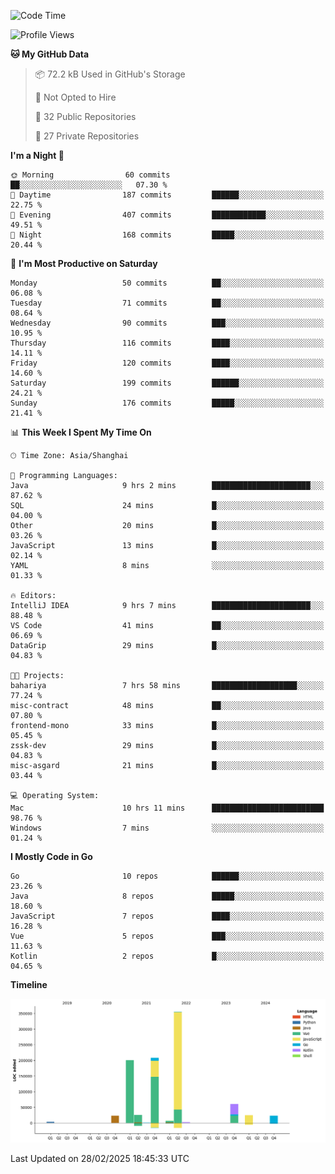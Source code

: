 <!--START_SECTION:waka-->
![Code Time](http://img.shields.io/badge/Code%20Time-4%2C013%20hrs%204%20mins-blue)

![Profile Views](http://img.shields.io/badge/Profile%20Views-0-blue)

**🐱 My GitHub Data** 

> 📦 72.2 kB Used in GitHub's Storage 
 > 
> 🚫 Not Opted to Hire
 > 
> 📜 32 Public Repositories 
 > 
> 🔑 27 Private Repositories 
 > 
**I'm a Night 🦉** 

```text
🌞 Morning                60 commits          ██░░░░░░░░░░░░░░░░░░░░░░░   07.30 % 
🌆 Daytime                187 commits         ██████░░░░░░░░░░░░░░░░░░░   22.75 % 
🌃 Evening                407 commits         ████████████░░░░░░░░░░░░░   49.51 % 
🌙 Night                  168 commits         █████░░░░░░░░░░░░░░░░░░░░   20.44 % 
```
📅 **I'm Most Productive on Saturday** 

```text
Monday                   50 commits          ██░░░░░░░░░░░░░░░░░░░░░░░   06.08 % 
Tuesday                  71 commits          ██░░░░░░░░░░░░░░░░░░░░░░░   08.64 % 
Wednesday                90 commits          ███░░░░░░░░░░░░░░░░░░░░░░   10.95 % 
Thursday                 116 commits         ████░░░░░░░░░░░░░░░░░░░░░   14.11 % 
Friday                   120 commits         ████░░░░░░░░░░░░░░░░░░░░░   14.60 % 
Saturday                 199 commits         ██████░░░░░░░░░░░░░░░░░░░   24.21 % 
Sunday                   176 commits         █████░░░░░░░░░░░░░░░░░░░░   21.41 % 
```


📊 **This Week I Spent My Time On** 

```text
🕑︎ Time Zone: Asia/Shanghai

💬 Programming Languages: 
Java                     9 hrs 2 mins        ██████████████████████░░░   87.62 % 
SQL                      24 mins             █░░░░░░░░░░░░░░░░░░░░░░░░   04.00 % 
Other                    20 mins             █░░░░░░░░░░░░░░░░░░░░░░░░   03.26 % 
JavaScript               13 mins             █░░░░░░░░░░░░░░░░░░░░░░░░   02.14 % 
YAML                     8 mins              ░░░░░░░░░░░░░░░░░░░░░░░░░   01.33 % 

🔥 Editors: 
IntelliJ IDEA            9 hrs 7 mins        ██████████████████████░░░   88.48 % 
VS Code                  41 mins             ██░░░░░░░░░░░░░░░░░░░░░░░   06.69 % 
DataGrip                 29 mins             █░░░░░░░░░░░░░░░░░░░░░░░░   04.83 % 

🐱‍💻 Projects: 
bahariya                 7 hrs 58 mins       ███████████████████░░░░░░   77.24 % 
misc-contract            48 mins             ██░░░░░░░░░░░░░░░░░░░░░░░   07.80 % 
frontend-mono            33 mins             █░░░░░░░░░░░░░░░░░░░░░░░░   05.45 % 
zssk-dev                 29 mins             █░░░░░░░░░░░░░░░░░░░░░░░░   04.83 % 
misc-asgard              21 mins             █░░░░░░░░░░░░░░░░░░░░░░░░   03.44 % 

💻 Operating System: 
Mac                      10 hrs 11 mins      █████████████████████████   98.76 % 
Windows                  7 mins              ░░░░░░░░░░░░░░░░░░░░░░░░░   01.24 % 
```

**I Mostly Code in Go** 

```text
Go                       10 repos            ██████░░░░░░░░░░░░░░░░░░░   23.26 % 
Java                     8 repos             █████░░░░░░░░░░░░░░░░░░░░   18.60 % 
JavaScript               7 repos             ████░░░░░░░░░░░░░░░░░░░░░   16.28 % 
Vue                      5 repos             ███░░░░░░░░░░░░░░░░░░░░░░   11.63 % 
Kotlin                   2 repos             █░░░░░░░░░░░░░░░░░░░░░░░░   04.65 % 
```



**Timeline**

![Lines of Code chart](https://raw.githubusercontent.com/youtiaoguagua/youtiaoguagua/master/assets/bar_graph.png)


 Last Updated on 28/02/2025 18:45:33 UTC
<!--END_SECTION:waka-->